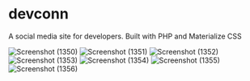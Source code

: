 # devconn

A social media site for developers.
Built with PHP and Materialize CSS

![Screenshot (1350)](https://user-images.githubusercontent.com/47527767/130915585-020ac143-befd-4530-b796-39f9697f9832.png)
![Screenshot (1351)](https://user-images.githubusercontent.com/47527767/130915593-23f8fe7f-7631-44cc-99ed-4c15acddd56a.png)
![Screenshot (1352)](https://user-images.githubusercontent.com/47527767/130915604-fd96aca4-668c-4d66-b6a5-759079a1dc54.png)
![Screenshot (1353)](https://user-images.githubusercontent.com/47527767/130915607-efd0e03b-3694-44be-a8e4-d9481717445d.png)
![Screenshot (1354)](https://user-images.githubusercontent.com/47527767/130915620-9e27e01f-94f9-4020-b3c7-2207e8e70372.png)
![Screenshot (1355)](https://user-images.githubusercontent.com/47527767/130915625-58cece87-9744-4df0-9ee9-f860093c3d1b.png)
![Screenshot (1356)](https://user-images.githubusercontent.com/47527767/130915633-a407ccb4-f365-4e56-acd0-f73925d533c8.png)
